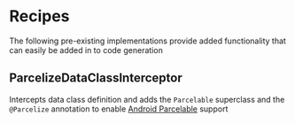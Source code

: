 # Recipes

The following pre-existing implementations provide added functionality that can easily be added in to code generation

## ParcelizeDataClassInterceptor

Intercepts data class definition and adds the `Parcelable` superclass and the `@Parcelize` annotation to
enable [Android Parcelable](https://developer.android.com/reference/android/os/Parcelable) support 
